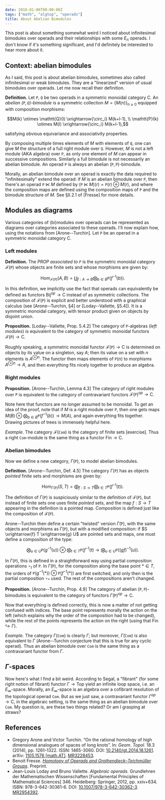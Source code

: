 ```yaml
---
date: 2016-01-06T00:00:00Z
tags: ["math", "algtop", "operads"]
title: About Abelian Bimodules
---
```


This post is about something somewhat weird I noticed about infinitesimal bimodules over operads and their relationships with some $E_n$ operads. I don't know if it's something significant, and I'd definitely be interested to hear more about it.


## Context: abelian bimodules

As I said, this post is about abelian bimodules, sometimes also called infinitesimal or weak bimodules. They are a "linearized" version of usual bimodules over operads. Let me now recall their definition.

**Definition.** Let $\mathtt{P}$, $\mathtt{Q}$ be two operads in a symmetric monoidal category $\mathsf{C}$. An _abelian $(\mathtt{P}, \mathtt{Q})$-bimodule_ is a symmetric collection $M = \{ M(n) \}_{n \ge 0}$ equipped with composition morphisms:

$$M(k) \otimes \mathtt{Q}(l) \xrightarrow{\circ_i} M(k+l-1), \\ \mathtt{P}(k) \otimes M(l) \xrightarrow{\circ_i} M(k+l-1),$$

satisfying obvious equivariance and associativity properties.

By composing multiple times elements of $M$ with elements of $\mathtt{Q}$, one can give $M$ the structure of a full right module over $\mathtt{Q}$. However, $M$ is not a left module (AKA algebra) over $\mathtt{P}$, as only one element of $M$ can appear in successive compositions. Similarly a full bimodule is not necessarily an abelian bimodule. An operad $\mathtt{P}$ is always an abelian $(\mathtt{P}, \mathtt{P})$-bimodule.

Morally, an abelian bimodule over an operad is exactly the data required to "infinitesimally" extend the operad: if $M$ is an abelian bimodule over $\mathtt{P}$, then there's an operad $\mathtt{P} \ltimes M$ defined by $(\mathtt{P} \ltimes M)(r) = \mathtt{P}(r) \oplus M(r)$, and where the composition maps are defined using the composition maps of $\mathtt{P}$ and the bimodule structure of $M$. See §II.2.1 of [Fresse] for more details.

## Modules as diagrams

Various categories of (bi)modules over operads can be represented as diagrams over categories associated to these operads. I'll now explain how, using the notations from [Arone--Turchin]. Let $\mathtt{P}$ be an operad in a symmetric monoidal category $\mathsf{C}$.

### Left modules

**Definition.** The _PROP associated to $\mathtt{P}$_ is the symmetric monoidal category $\mathcal{F}(\mathtt{P})$ whose objects are finite sets and whose morphisms are given by:

$$\operatorname{Hom}_{\mathcal{F}(\mathtt{P})}(A,B) = \coprod_{f : A \to B} \bigotimes_{b \in B} \mathtt{P}(f^{-1}(b)).$$

In this definition, we implicitly use the fact that operads can equivalently be defined as functors $\mathsf{Bij}^{op} \to \mathsf{C}$ instead of as symmetric collections. The composition of $\mathcal{F}(\mathtt{P})$ is explicit and better understood with a graphical calculus (see [Arone--Turchin, §4] or [Loday--Vallette, §5.4]). It is a symmetric monoidal category, with tensor product given on objects by disjoint union.

**Proposition.** [Loday--Vallette, Prop. 5.4.2] The category of $\mathtt{P}$-algebras (_left modules_) is equivalent to the category of symmetric monoidal functors $\mathcal{F}(\mathtt{P}) \to \mathsf{C}$.

Roughly speaking, a symmetric monoidal functor $\mathcal{F}(\mathtt{P}) \to \mathsf{C}$ is determined on objects by its value on a singleton, say $A$; then its value on a set with $n$ elements is $A^{\otimes n}$. The functor then maps elements of $\mathtt{P}(n)$ to morphisms $A^{\otimes n} \to A$, and then everything fits nicely together to produce an algebra.

### Right modules

**Proposition.** [Arone--Turchin, Lemma 4.3] The category of right modules over $\mathtt{P}$ is equivalent to the category of contravariant functors $\mathcal{F}(\mathtt{P})^{op} \to \mathsf{C}$.

Note here that functors are no longer assumed to be monoidal. To get an idea of the proof, note that if $M$ is a right module over $\mathtt{P}$, then one gets maps $M(B) \otimes \bigotimes_{b \in B} \mathtt{P}(f^{-1}(b)) \to M(A)$, and again everything fits together. Drawing pictures of trees is immensely helpful here.

_Example._ The category $\mathcal{F}(\mathtt{Com})$ is the category of finite sets [exercise]. Thus a right $\mathtt{Com}$-module is the same thing as a functor $\mathsf{Fin} \to \mathsf{C}$.

### Abelian bimodules

Now we define a new category, $\Gamma(\mathtt{P})$, to model abelian bimodules.

**Definition.** [Arone--Turchin, Def. 4.5] The category $\Gamma(\mathtt{P})$ has as objects _pointed_ finite sets and morphisms are given by:

$$\operatorname{Hom}_{\Gamma(\mathtt{P})}(S, T) = \bigoplus_{f : S \to T} \bigotimes_{t \in T} \mathtt{P}(f^{-1}(t)).$$

The definition of $\Gamma(\mathtt{P})$ is suspiciously similar to the definition of $\mathcal{F}(\mathtt{P})$, but instead of finite sets one uses finite _pointed_ sets, and the map $f : S \to T$ appearing in the definition is a pointed map. Composition is defined just like the composition of $\mathcal{F}(\mathtt{P})$.

Arone--Turchin then define a certain "twisted" version $\tilde{\Gamma}(\mathtt{P})$, with the same objects and morphisms as $\Gamma(\mathtt{P})$, but with a modified composition: if $S \xrightarrow{f} T \xrightarrow{g} U$ are pointed sets and maps, one must define a composition of the type:

$$\bigotimes_{u \in U} \mathtt{P}(g^{-1}(u)) \otimes \bigotimes_{t \in T} \mathtt{P}(f^{-1}(t) \to \bigotimes_{u \in U} \mathtt{P}((gf)^{-1}(u)).$$

In $\Gamma(\mathtt{P})$, this is defined in a straightforward way using partial composition operations $\circ_t$ of $\mathtt{P}$. In $\tilde{\Gamma}(\mathtt{P})$, for the composition along the base point $* \in T$, the orders of $\mathtt{P}(g^{-1}(*)) \otimes \mathtt{P}(f^{-1}(*))$ are first switched, and only then is the partial composition $\circ_*$ used. The rest of the compositions aren't changed.

**Proposition.** [Arone--Turchin, Prop. 4.9] The category of abelian $(\mathtt{P}, \mathtt{P})$-bimodules is equivalent to the category of functors $\tilde{\Gamma}(\mathtt{P})^{op} \to \mathsf{C}$.

Now that everything is defined correctly, this is now a matter of not getting confused with indices. The base point represents morally the action on the left (which explains why the order of the composition had to be changed), while the rest of the points represents the action on the right (using that $\mathsf{Fin} \hookrightarrow \Gamma$).

_Example._ The category $\Gamma(\mathtt{Com})$ is clearly $\Gamma$; but moreover, $\tilde{\Gamma}(\mathtt{Com})$ is also equivalent to $\Gamma$ (Arone--Turchin conjecture that this is true for any cyclic operad). Thus an abelian bimodule over $\mathtt{Com}$ is the same thing as a contravariant functor from $\Gamma$.

## $\Gamma$-spaces

Now here's what I find a bit weird. According to Segal, a "fibrant" (for some right notion of fibrant) functor $\Gamma \to \mathsf{Top}$ yield an infinite loop space, i.e. an $E_\infty$-space. Morally, an $E_\infty$-space is an algebra over a cofibrant resolution of the topological operad $\mathtt{Com}$. But as we just saw, a contravariant functor $\Gamma^{op} \to \mathsf{C}$, in the algebraic setting, is the same thing as an abelian bimodule over $\mathtt{Com}$. My question is, are these two things related? Or am I grasping at straws?

## References

- Gregory Arone and Victor Turchin. “On the rational homology of high dimensional analogues of spaces of long knots”. In: _Geom. Topol._ 18.3 (2014), pp. 1261–1322. ISSN: 1465-3060. DOI: [10.2140/gt.2014.18.1261](http://dx.doi.org/10.2140/gt.2014.18.1261). arXiv: [1105.1576 [math.AT]](http://arxiv.org/abs/1105.1576). [MR3228453](http://www.ams.org/mathscinet-getitem?mr=3228453).
- Benoit Fresse. [_Homotopy of Operads and Grothendieck–Teichmüller Groups_](http://math.univ-lille1.fr/~fresse/OperadHomotopyBook/). Preprint.
- Jean-Louis Loday and Bruno Vallette. _Algebraic operads._ Grundlehren der Mathematischen Wissenschaften [Fundamental Principles of Mathematical Sciences] 346. Heidelberg: Springer, 2012, pp. xxiv+634. ISBN: 978-3-642-30361-6. DOI: [10.1007/978-3-642-30362-3](http://dx.doi.org/10.1007/978-3-642-30362-3). [MR2954392](http://www.ams.org/mathscinet-getitem?mr=2954392).
